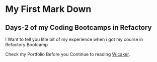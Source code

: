 # My First Mark Down

## Days-2 of my Coding Bootcamps in Refactory

<p>I Want to tell you litle bit of my experience when i got my course in Refactory Bootcamp</p>


Check my Portfolio Before you Continue to reading [Wicaker](https://wicaker.github.io "Wicaker-Portfolio").



